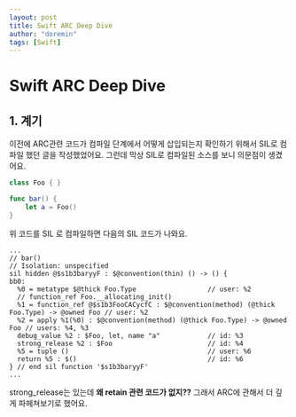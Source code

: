 ```yaml
---
layout: post
title: Swift ARC Deep Dive
author: "doremin"
tags: [Swift]
---
```


# Swift ARC Deep Dive

## 1. 계기
이전에 ARC관련 코드가 컴파일 단계에서 어떻게 삽입되는지 확인하기 위해서 SIL로 컴파일 했던 글을 작성했었어요. 그런데 막상 SIL로 컴파일된 소스를 보니 의문점이 생겼어요.


```swift
class Foo { }

func bar() {
    let a = Foo()
}
```
위 코드를 SIL 로 컴파일하면 다음의 SIL 코드가 나와요.
```
...
// bar()
// Isolation: unspecified
sil hidden @$s1b3baryyF : $@convention(thin) () -> () {
bb0:
  %0 = metatype $@thick Foo.Type                  // user: %2
  // function_ref Foo.__allocating_init()
  %1 = function_ref @$s1b3FooCACycfC : $@convention(method) (@thick Foo.Type) -> @owned Foo // user: %2
  %2 = apply %1(%0) : $@convention(method) (@thick Foo.Type) -> @owned Foo // users: %4, %3
  debug_value %2 : $Foo, let, name "a"            // id: %3
  strong_release %2 : $Foo                        // id: %4
  %5 = tuple ()                                   // user: %6
  return %5 : $()                                 // id: %6
} // end sil function '$s1b3baryyF'
...
```

strong_release는 있는데 **왜 retain 관련 코드가 없지??**
그래서 ARC에 관해서 더 깊게 파헤쳐보기로 했어요.

